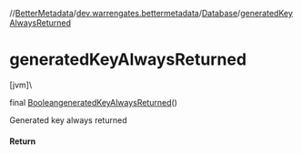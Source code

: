 //[BetterMetadata](../../../index.md)/[dev.warrengates.bettermetadata](../index.md)/[Database](index.md)/[generatedKeyAlwaysReturned](generated-key-always-returned.md)

# generatedKeyAlwaysReturned

[jvm]\

final [Boolean](https://docs.oracle.com/javase/8/docs/api/java/lang/Boolean.html)[generatedKeyAlwaysReturned](generated-key-always-returned.md)()

Generated key always returned

#### Return
